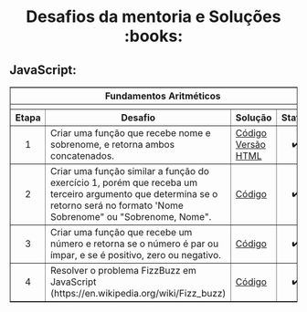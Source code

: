 <h1 align="center">Desafios da mentoria e Soluções :books:</h1>


<summary><strong><h2>JavaScript:</strong></summary>
    <div align="left">
        <table border=1>
            <tr>
                <th colspan="4">Fundamentos Aritméticos</th>
            </tr>
            <tr>
                <th colspan="4"></th>
            </tr>
            <tr>
                <th>Etapa</th>
                <th>Desafio</th>
                <th>Solução</th>
                <th>Status</th>
            </tr>
            <tr>
                <td align="center">1</td>
                <td>Criar uma função que recebe nome e sobrenome, e retorna ambos concatenados.</td>
                <td><a href="https://github.com/giselerosa/js-exercicios-mentoria/blob/main/ex1.js">Código</a>
                <a href="https://github.com/giselerosa/js-exercicios-mentoria/blob/main/ex1.html">Versão HTML</a></td>
                <td align="center">✔️</td>
            </tr>
            <tr>
                <td align="center">2</td>
                <td>Criar uma função similar a função do exercício 1, porém que receba um terceiro argumento que determina se o retorno será no formato 'Nome Sobrenome" ou "Sobrenome, Nome".</td>
                <td><a href="https://github.com/giselerosa/js-exercicios-mentoria/blob/main/ex2.js">Código</a></td>
                <td align="center">✔️</td>
            </tr>
            <tr>
                <td align="center">3</td>
                <td>Criar uma função que recebe um número e retorna se o número é par ou ímpar, e se é positivo, zero ou negativo.</td>
                <td><a href="https://github.com/giselerosa/js-exercicios-mentoria/blob/main/ex3.js">Código</a></td>
                <td align="center">✔️</td>
            </tr>
            <tr>
                <td align="center">4</td>
                <td>Resolver o problema FizzBuzz em JavaScript (https://en.wikipedia.org/wiki/Fizz_buzz)</td>
                <td><a href="https://github.com/giselerosa/js-exercicios-mentoria/blob/main/ex4.js">Código</a></td>
                <td align="center">✔️</td>
            </tr>
        </table>
